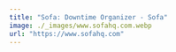 ```yaml
---
title: "Sofa: Downtime Organizer - Sofa"
image: ./_images/www.sofahq.com.webp
url: "https://www.sofahq.com"
---
```

